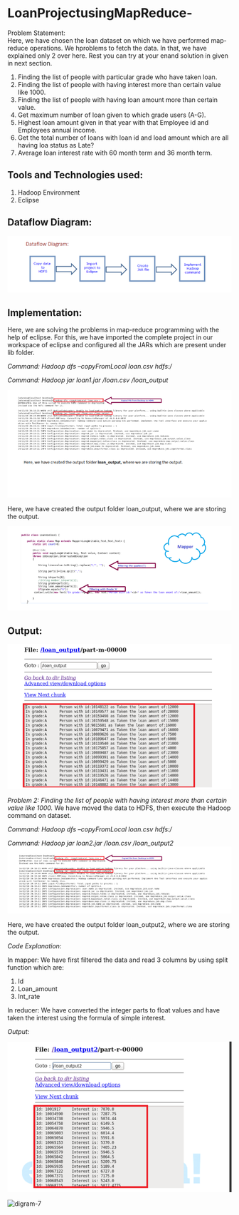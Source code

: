 # LoanProjectusingMapReduce-

Problem Statement:  
Here, we have chosen the loan dataset on which we have performed map-reduce operations. We hproblems to fetch the data. In that, we have explained only 2 over here. Rest you can try at your enand solution in given in next section. 
1. Finding the list of people with particular grade who have taken loan.
1. Finding the list of people with having interest more than certain value like 1000.
1. Finding the list of people with having loan amount more than certain value.
1. Get maximum number of loan given to which grade users (A-G).
1. Highest loan amount given in that year with that Employee id and Employees annual
   income.
1. Get the total number of loans with loan id and load amount which are all having loa
   status as Late?
1. Average loan interest rate with 60 month term and 36 month term. 

## Tools and Technologies used: 
 
1. Hadoop Environment 
1. Eclipse

## Dataflow Diagram:
![Diagram](https://github.com/Rkrahul04/blog/blob/master/loan_1.jpg)

## Implementation:

Here, we are solving the problems in map-reduce programming with the help of eclipse. For this, we 
have imported the complete project in our workspace of eclipse and configured all the JARs which
are present under lib folder. 

*Command: Hadoop dfs –copyFromLocal loan.csv hdfs:/*

*Command: Hadoop jar loan1.jar /loan.csv /loan_output*

![digram-2](https://github.com/Rkrahul04/blog/blob/master/loan_2.jpg)

Here, we have created the output folder loan_output, where we are storing the output.

![digram-3](https://github.com/Rkrahul04/blog/blob/master/loan_3.jpg)

## Output:
![digram-4](https://github.com/Rkrahul04/blog/blob/master/loan_4.jpg)

*Problem 2: Finding the list of people with having interest more than certain value like 
1000.* 
We have moved the data to HDFS, then execute the Hadoop command on dataset.

*Command: Hadoop dfs –copyFromLocal loan.csv hdfs:/*

*Command: Hadoop jar loan2.jar /loan.csv /loan_output2*
![digram-5](https://github.com/Rkrahul04/blog/blob/master/loan_5.jpg)

Here, we have created the output folder loan_output2, where we are storing the output.

*Code Explanation:*

In mapper:
We have first filtered the data and read 3 columns by using split function which are: 
1. Id
1. Loan_amount
1. Int_rate 

In reducer:
We have converted the integer parts to float values and have taken the interest using the formula of 
simple interest. 

*Output:*

![digram-6](https://github.com/Rkrahul04/blog/blob/master/loan_6.jpg)

![digram-7](http://images.all-free-download.com/images/graphicthumb/flower_summer_flowers_yellow_flower_215887.jpg)

